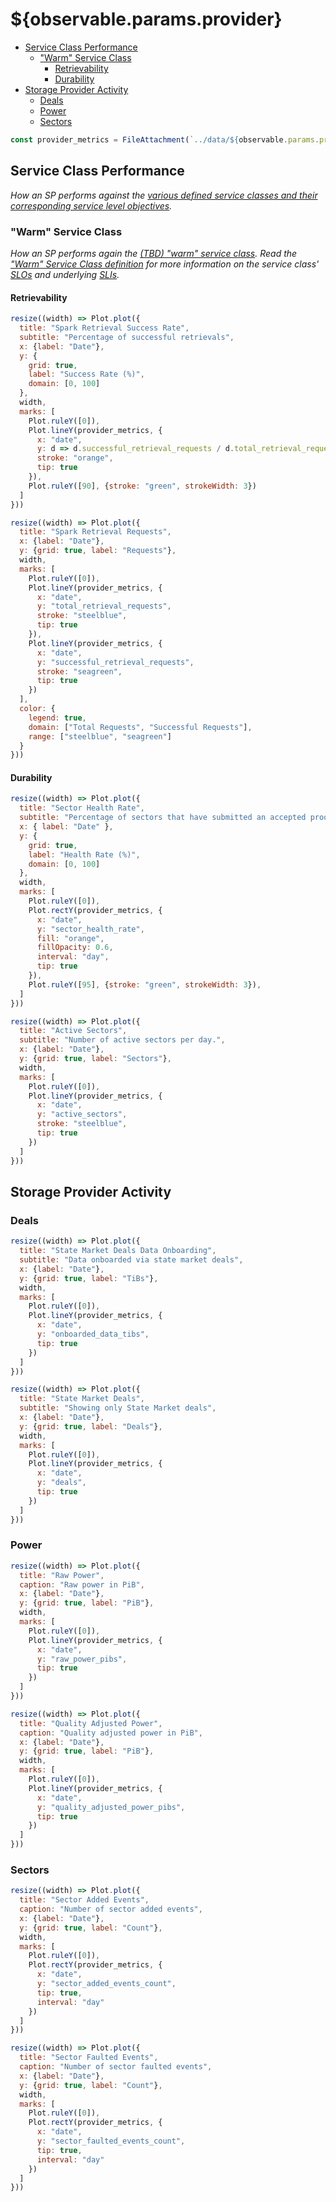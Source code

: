 # ${observable.params.provider} <!-- omit from toc -->

- [Service Class Performance](#service-class-performance)
  - ["Warm" Service Class](#warm-service-class)
    - [Retrievability](#retrievability)
    - [Durability](#durability)
- [Storage Provider Activity](#storage-provider-activity)
  - [Deals](#deals)
  - [Power](#power)
  - [Sectors](#sectors)

```js
const provider_metrics = FileAttachment(`../data/${observable.params.provider}_daily_metrics.csv`).csv({typed: true});
```

## Service Class Performance

_How an SP performs against the [various defined service classes and their corresponding service level objectives](https://github.com/filecoin-project/service-classes)._

### "Warm" Service Class

_How an SP performs again the [(TBD) "warm" service class](https://github.com/filecoin-project/service-classes/service-classes/warm.md).  Read the ["Warm" Service Class definition](https://github.com/filecoin-project/service-classes/blob/main/service-classes/warm.md) for more information on the service class' [SLOs](https://github.com/filecoin-project/service-classes/blob/main/README.md#service-level-objectives) and underlying [SLIs](https://github.com/filecoin-project/service-classes/blob/main/README.md#service-level-indicators)._

#### Retrievability

<div class="grid grid-cols-2">
<div class="card">

  ```js
  resize((width) => Plot.plot({
    title: "Spark Retrieval Success Rate",
    subtitle: "Percentage of successful retrievals",
    x: {label: "Date"},
    y: {
      grid: true,
      label: "Success Rate (%)",
      domain: [0, 100]
    },
    width,
    marks: [
      Plot.ruleY([0]),
      Plot.lineY(provider_metrics, {
        x: "date",
        y: d => d.successful_retrieval_requests / d.total_retrieval_requests * 100 || 0,
        stroke: "orange",
        tip: true
      }),
      Plot.ruleY([90], {stroke: "green", strokeWidth: 3})
    ]
  }))
  ```

</div>
<div class="card">

  ```js
  resize((width) => Plot.plot({
    title: "Spark Retrieval Requests",
    x: {label: "Date"},
    y: {grid: true, label: "Requests"},
    width,
    marks: [
      Plot.ruleY([0]),
      Plot.lineY(provider_metrics, {
        x: "date",
        y: "total_retrieval_requests",
        stroke: "steelblue",
        tip: true
      }),
      Plot.lineY(provider_metrics, {
        x: "date",
        y: "successful_retrieval_requests",
        stroke: "seagreen",
        tip: true
      })
    ],
    color: {
      legend: true,
      domain: ["Total Requests", "Successful Requests"],
      range: ["steelblue", "seagreen"]
    }
  }))
  ```

</div>
</div>

#### Durability

<div class="grid grid-cols-2">

<div class="card">

```js
resize((width) => Plot.plot({
  title: "Sector Health Rate",
  subtitle: "Percentage of sectors that have submitted an accepted proof of spacetime.",
  x: { label: "Date" },
  y: {
    grid: true,
    label: "Health Rate (%)",
    domain: [0, 100]
  },
  width,
  marks: [
    Plot.ruleY([0]),
    Plot.rectY(provider_metrics, {
      x: "date",
      y: "sector_health_rate",
      fill: "orange",
      fillOpacity: 0.6,
      interval: "day",
      tip: true
    }),
    Plot.ruleY([95], {stroke: "green", strokeWidth: 3}),
  ]
}))
```

</div>

<div class="card">

```js
resize((width) => Plot.plot({
  title: "Active Sectors",
  subtitle: "Number of active sectors per day.",
  x: {label: "Date"},
  y: {grid: true, label: "Sectors"},
  width,
  marks: [
    Plot.ruleY([0]),
    Plot.lineY(provider_metrics, {
      x: "date",
      y: "active_sectors",
      stroke: "steelblue",
      tip: true
    })
  ]
}))
```

</div>

</div>

## Storage Provider Activity

### Deals

<div class="grid grid-cols-2">
<div class="card">

  ```js
  resize((width) => Plot.plot({
    title: "State Market Deals Data Onboarding",
    subtitle: "Data onboarded via state market deals",
    x: {label: "Date"},
    y: {grid: true, label: "TiBs"},
    width,
    marks: [
      Plot.ruleY([0]),
      Plot.lineY(provider_metrics, {
        x: "date",
        y: "onboarded_data_tibs",
        tip: true
      })
    ]
  }))
  ```

</div>

<div class="card">

  ```js
  resize((width) => Plot.plot({
    title: "State Market Deals",
    subtitle: "Showing only State Market deals",
    x: {label: "Date"},
    y: {grid: true, label: "Deals"},
    width,
    marks: [
      Plot.ruleY([0]),
      Plot.lineY(provider_metrics, {
        x: "date",
        y: "deals",
        tip: true
      })
    ]
  }))
  ```

</div>
</div>

### Power

<div class="grid grid-cols-2">
<div class="card">

  ```js
  resize((width) => Plot.plot({
    title: "Raw Power",
    caption: "Raw power in PiB",
    x: {label: "Date"},
    y: {grid: true, label: "PiB"},
    width,
    marks: [
      Plot.ruleY([0]),
      Plot.lineY(provider_metrics, {
        x: "date",
        y: "raw_power_pibs",
        tip: true
      })
    ]
  }))
  ```

</div>

<div class="card">

  ```js
  resize((width) => Plot.plot({
    title: "Quality Adjusted Power",
    caption: "Quality adjusted power in PiB",
    x: {label: "Date"},
    y: {grid: true, label: "PiB"},
    width,
    marks: [
      Plot.ruleY([0]),
      Plot.lineY(provider_metrics, {
        x: "date",
        y: "quality_adjusted_power_pibs",
        tip: true
      })
    ]
  }))
  ```

</div>
</div>

### Sectors

<div class="grid grid-cols-2">
<div class="card">

  ```js
  resize((width) => Plot.plot({
    title: "Sector Added Events",
    caption: "Number of sector added events",
    x: {label: "Date"},
    y: {grid: true, label: "Count"},
    width,
    marks: [
      Plot.ruleY([0]),
      Plot.rectY(provider_metrics, {
        x: "date",
        y: "sector_added_events_count",
        tip: true,
        interval: "day"
      })
    ]
  }))
  ```

</div>

<div class="card">

  ```js
  resize((width) => Plot.plot({
    title: "Sector Faulted Events",
    caption: "Number of sector faulted events",
    x: {label: "Date"},
    y: {grid: true, label: "Count"},
    width,
    marks: [
      Plot.ruleY([0]),
      Plot.rectY(provider_metrics, {
        x: "date",
        y: "sector_faulted_events_count",
        tip: true,
        interval: "day"
      })
    ]
  }))
  ```

</div>
</div>
